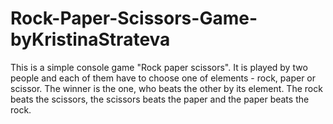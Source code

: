 # Rock-Paper-Scissors-Game-byKristinaStrateva
This is a simple console game "Rock paper scissors". It is played by two people and each of them have to choose one of elements - rock, paper or scissor. The winner is the one, who beats the other by its element. The rock beats the scissors, the scissors beats the paper and the paper beats the rock.
